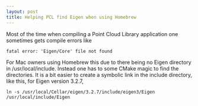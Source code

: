 ```yaml
---
layout: post
title: Helping PCL find Eigen when using Homebrew
---
```

Most of the time when compiling a Point Cloud Library application one sometimes gets compile errors like 

    fatal error: 'Eigen/Core' file not found

For Mac owners using Homebrew this due to there being no Eigen directory in /usr/local/include. Instead one has to some CMake magic to find the directories. It is a bit easier to create a symbolic link in the include directory, like this, for Eigen version 3.2.7,

    ln -s /usr/local/Cellar/eigen/3.2.7/include/eigen3/Eigen /usr/local/include/Eigen
